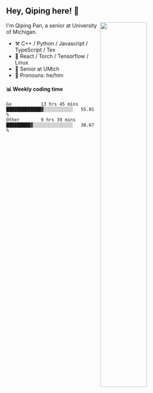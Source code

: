 

## Hey, Qiping here! :wave:

[<img align="right" width="50%" src="https://github-readme-stats.vercel.app/api?username=ppppqp&theme=dark&show_icons=true">](https://metrics.lecoq.io/ppppqp?template=classic)


I'm Qiping Pan, a senior at University of Michigan.

-   :hammer_and_pick: C++ / Python / Javascript / TypeScript / Tex
-   :pencil: React / Torch / Tensorflow / Linux 
-   :seedling: Senior at UMich
-   :man: Pronouns: he/him



#### :bar_chart: Weekly coding time

<!--START_SECTION:waka-->

```text
Go           13 hrs 45 mins  █████████████▓░░░░░░░░░░░   55.01 %
Other        9 hrs 39 mins   █████████▓░░░░░░░░░░░░░░░   38.67 %
```

<!--END_SECTION:waka-->
